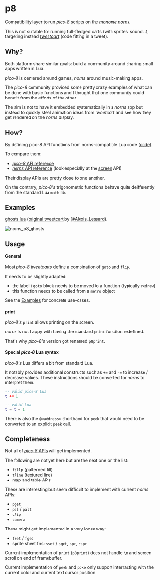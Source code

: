 # p8

Compatibility layer to run [_pico-8_](https://www.lexaloffle.com/pico-8.php) scripts on the [_monome norns_](https://monome.org/docs/norns/).

This is not suitable for running full-fledged carts (with sprites, sound...), targeting instead [_tweetcart_](https://twitter.com/hashtag/tweetcart?lang=en) (code fitting in a tweet).


## Why?

Both platform share similar goals: build a community around sharing small apps written in Lua.

_pico-8_ is centered around games, _norns_ around music-making apps.

The _pico-8_ community provided some pretty crazy examples of what can be done with basic functions and I thought that one community could benefit from the efforts of the other.

The aim is not to have it embedded systematically in a _norns_ app but instead to quickly steal animation ideas from _tweetcart_ and see how they get rendered on the _norns_ display.


## How?

By defining pico-8 API functions from norns-compatible Lua code ([code](./lib/p8.lua)).

To compare them:
- [_pico-8_ API reference](https://pico-8.fandom.com/wiki/APIReference)
- [_norns_ API reference](https://monome.org/docs/norns/api/) (look especially at the [screen](https://monome.org/docs/norns/api/classes/screen.html) API)

Their display APIs are pretty close to one another.

On the contrary, _pico-8's_ trigonometric functions behave quite deifferently from the standard Lua `math` lib.


## Examples

[ghosts.lua](ghosts.lua) ([original tweetcart](https://twitter.com/Alexis_Lessard/status/1322164958008905728) by [@Alexis_Lessard](https://twitter.com/Alexis_Lessard)).

![norns_p8_ghosts](https://www.eigenbahn.com/assets/gif/norns_p8_ghosts.gif)


## Usage

#### General

Most _pico-8_ _tweetcarts_ define a combination of `goto` and `flip`.

It needs to be slightly adapted:

 - the label / `goto` block needs to be moved to a function (typically `redraw`)
 - this function needs to be called from a `metro` object

See the [Examples](#examples) for concrete use-cases.


#### print

_pico-8's_ `print` allows printing on the screen.

_norns_ is not happy with having the standard `print` function redefined.

That's why _pico-8's_ version got renamed `p8print`.


#### Special _pico-8_ Lua syntax

_pico-8's_ Lua differs a bit from standard Lua.

It notably provides additional constructs such as `+=` and `-=` to increase / decrease values. These instructions should be converted for _norns_ to interpret them.

```lua
-- valid pico-8 Lua
t += 1

-- valid Lua
t = t + 1
```

There is also the `@<address>` shorthand for `peek` that would need to be converted to an explicit `peek` call.


## Completeness

Not all of [_pico-8_ APIs](https://pico-8.fandom.com/wiki/APIReference) will get implemented.

The following are not yet here but are the next one on the list:
- `fillp` (patterned fill)
- `tline` (textured line)
- map and table APIs

These are interesting but seem difficult to implement with current _norns_ APIs:
- `pget`
- `pal` / `palt`
- `clip`
- `camera`

These might get implemented in a very loose way:
- `fset` / `fget`
- sprite sheet fns: `sset` / `sget`, `spr`, `sspr`

Current implementation of `print` (`p8print`) does not handle `\n` and screen scroll on end of framebuffer.

Current implementation of `peek` and `poke` only support interracting with the current color and current text cursor position.
